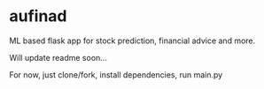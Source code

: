 # aufinad
ML based flask app for stock prediction, financial advice and more.

Will update readme soon...

For now, just clone/fork, install dependencies, run main.py 
